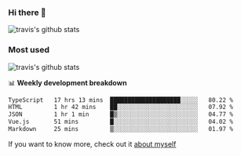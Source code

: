 ### Hi there 👋

<!--
**HondryTravis/HondryTravis** is a ✨ _special_ ✨ repository because its `README.md` (this file) appears on your GitHub profile.

Here are some ideas to get you started:

- 🔭 I’m currently working on ...
- 🌱 I’m currently learning ...
- 👯 I’m looking to collaborate on ...
- 🤔 I’m looking for help with ...
- 💬 Ask me about ...
- 📫 How to reach me: ...
- 😄 Pronouns: ...
- ⚡ Fun fact: ...
-->

![travis's github stats](https://github-readme-stats.vercel.app/api?username=HondryTravis&hide=stars)
### Most used
![travis's github stats](https://github-readme-stats.anuraghazra1.vercel.app/api/top-langs/?username=HondryTravis&layout=compact&hide_title=true)

📊 **Weekly development breakdown**

<!--START_SECTION:waka-->

```txt
TypeScript   17 hrs 13 mins  ████████████████████░░░░░   80.22 %
HTML         1 hr 42 mins    ██░░░░░░░░░░░░░░░░░░░░░░░   07.92 %
JSON         1 hr 1 min      █▒░░░░░░░░░░░░░░░░░░░░░░░   04.77 %
Vue.js       51 mins         █░░░░░░░░░░░░░░░░░░░░░░░░   04.02 %
Markdown     25 mins         ▒░░░░░░░░░░░░░░░░░░░░░░░░   01.97 %
```

<!--END_SECTION:waka-->

If you want to know more, check out it [about myself](https://hondrytravis.github.io/)
